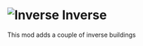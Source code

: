 # ![Inverse](https://raw.githubusercontent.com/NUCLEAR-BOMB/Inverse/blob/main/test.png) Inverse
This mod adds a couple of inverse buildings
